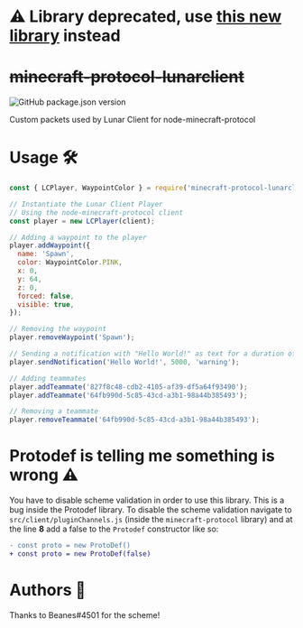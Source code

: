 # :warning: Library deprecated, use [this new library](https://github.com/MinecraftJS/LunarBukkitAPI) instead 

# ~~minecraft-protocol-lunarclient~~
![GitHub package.json version](https://img.shields.io/github/package-json/v/Solar-tweaks/minecraft-protocol-lunarclient?style=for-the-badge)

Custom packets used by Lunar Client for node-minecraft-protocol

# Usage 🛠️
```js
const { LCPlayer, WaypointColor } = require('minecraft-protocol-lunarclient');

// Instantiate the Lunar Client Player
// Using the node-minecraft-protocol client
const player = new LCPlayer(client);

// Adding a waypoint to the player
player.addWaypoint({
  name: 'Spawn',
  color: WaypointColor.PINK,
  x: 0,
  y: 64,
  z: 0,
  forced: false,
  visible: true,
});

// Removing the waypoint
player.removeWaypoint('Spawn');

// Sending a notification with "Hello World!" as text for a duration of 5 000ms and as a warning
player.sendNotification('Hello World!', 5000, 'warning');

// Adding teammates
player.addTeammate('827f8c48-cdb2-4105-af39-df5a64f93490');
player.addTeammate('64fb990d-5c85-43cd-a3b1-98a44b385493');

// Removing a teammate
player.removeTeammate('64fb990d-5c85-43cd-a3b1-98a44b385493');
```

# Protodef is telling me something is wrong ⚠️
You have to disable scheme validation in order to use this library. This is a bug inside the Protodef library.
To disable the scheme validation navigate to `src/client/pluginChannels.js` (inside the `minecraft-protocol` library) and at the line **8** add a false to the `Protodef` constructor like so:
```diff
- const proto = new ProtoDef()
+ const proto = new ProtoDef(false)
```

# Authors 💖
Thanks to Beanes#4501 for the scheme!
